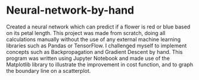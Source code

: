 # Neural-network-by-hand
Created a neural network which can predict if a flower is red or blue based on its petal length. This project was made from scratch, doing all calculations manually without the use of any external machine learning libraries such as Pandas or TensorFlow. I challenged myself to implement concepts such as Backpropagation and Gradient Descent by hand. This program was written using Jupyter Notebook and made use of the Matplotlib library to illustrate the improvement in cost function, and to graph the boundary line on a scatterplot.
